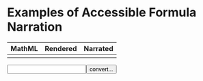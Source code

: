 # Examples of Accessible Formula Narration

MathML | Rendered | Narrated
------ | -------  | --------
       |          |

<form><input id='freetex' name='formula' type='text'><input type="submit" value="convert..."></form>

<link rel="stylesheet" title="Github Gist" href="https://highlightjs.org/static/demo/styles/github-gist.css">
<script src="https://raw.githubusercontent.com/brucemiller/LaTeXML/master/lib/LaTeXML/resources/javascript/LaTeXML-maybeMathjax.js"></script>
<script src="https://code.jquery.com/jquery-3.5.1.min.js"></script>
<script src="https://cdnjs.cloudflare.com/ajax/libs/highlight.js/10.1.1/highlight.min.js"></script>
<script charset="UTF-8" src="https://cdnjs.cloudflare.com/ajax/libs/highlight.js/10.1.1/languages/xml.min.js"></script>
<script src="/tiny-mathml-a11y-demo/a11y.js"></script>
